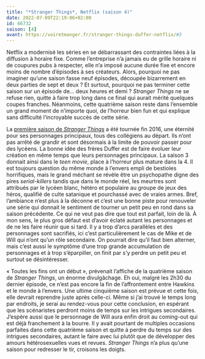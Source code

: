 ```yaml
---
title: "*Stranger Things*, Netflix (saison 4)"
date: 2022-07-09T22:19:06+02:00
id: 66732 
saison: [4]
avant: https://voiretmanger.fr/stranger-things-duffer-netflix/#3
---
```


Netflix a modernisé les séries en se débarrassant des contraintes liées à la diffusion à horaire fixe. Comme l’entreprise n’a jamais eu de grille horaire ni de coupures pubs à respecter, elle n’a imposé aucune durée fixe et encore moins de nombre d’épisodes à ses créateurs. Alors, pourquoi ne pas imaginer qu’une saison fasse neuf épisodes, découpée bizarrement en deux parties de sept et deux ? Et surtout, pourquoi ne pas terminer cette saison sur un épisode de… deux heures et demi ? *Stranger Things* ne se refuse rien, quitte à faire trop long dans ce final qui aurait mérité quelques coupes franches. Néanmoins, cette quatrième saison reste dans l’ensemble un grand moment de n’importe quoi, de l’horreur bien fun et qui explique sans difficulté l’incroyable succès de cette série.

La [première saison de *Stranger Things*](https://voiretmanger.fr/stranger-things-duffer-netflix/) a été tournée fin 2016, une éternité pour ses personnages principaux, tous des collégiens au départ. Ils n’ont pas arrêté de grandir et sont désormais à la limite de pouvoir passer pour des lycéens. La bonne idée des frères Duffer est de faire évoluer leur création en même temps que leurs personnages principaux. La saison 3 donnait ainsi dans le *teen movie*, place à l’horreur plus mature dans la 4. Il est toujours question du même monde à l’envers empli de bestioles horrifiques, mais le grand méchant se révèle être un psychopathe digne des pires *serial-killers* tandis que dans le monde réel, les meurtres sont attribués par le lycéen blanc, hétéro et populaire au groupe de jeux des héros, qualifié de culte satanique et pourchassé avec de vraies armes. Bref, l’ambiance n’est plus à la déconne et c’est une bonne piste pour renouveler une série qui donnait le sentiment de tourner un petit peu en rond dans sa saison précédente. Ce qui ne veut pas dire que tout est parfait, loin de là. À mon sens, le plus gros défaut est d’avoir éclaté autant les personnages et de ne les faire réunir que si tard. Il y a trop d’arcs parallèles et des personnages sont sacrifiés, ici c’est particulièrement le cas de Mike et de Will qui n’ont qu’un rôle secondaire. On pourrait dire qu’il faut bien alterner, mais c’est aussi le symptôme d’une trop grande accumulation de personnages et à trop s’éparpiller, on finit par s’y perdre un petit peu et surtout se désintéresser.

« Toutes les fins ont un début », prévenait l’affiche de la quatrième saison de *Stranger Things*, un énorme divulgâchage. Eh oui, malgré les 2h30 du dernier épisode, ce n’est pas encore la fin de l’affrontement entre Hawkins et le monde à l’envers. Une ultime cinquième saison est prévue et cette fois, elle devrait reprendre juste après celle-ci. Même si j’ai trouvé le temps long par endroits, je serai au rendez-vous pour cette conclusion, en espérant que les scénaristes perdront moins de temps sur les intrigues secondaires. J’espère aussi que le personnage de Will aura enfin droit au coming-out qui est déjà franchement à la bourre. Il y avait pourtant de multiples occasions parfaites dans cette quatrième saison et quitte à perdre du temps sur des intrigues secondaires, autant le faire avec lui plutôt que de développer des amours hétérosexuelles vues et revues. *Stranger Things* n’a plus qu’une saison pour redresser le tir, croisons les doigts.

